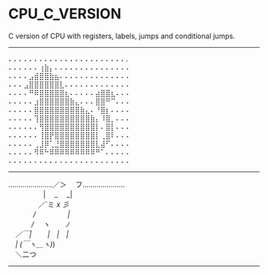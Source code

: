 # CPU_C_VERSION
C version of CPU with registers, labels, jumps and conditional jumps.
______________    
⠄⠄⠄⠄⠄⠄⠄⠄⠄⠄⠄⠄⠄⠄⠄⠄⠄⠄⠄⠄⠄⠄⠄.  
⠄⠄⠄⠄⠄⠄⢰⣷⡄⠄⠄⠄⠄⠄⠄⠄⠄⠄⠄⠄⠄⠄⠄⠄  
⠄⠄⠄⠄⣠⣾⣿⣿⣷⣦⠄⠄⠄⠄⠄⠄⠄⠄⠄⠄⠄⠄⠄⠄  
⠄⠄⠄⣠⣿⣿⣿⣿⣿⣿⣇⠄⠄⠄⠄⠄⠄⠄⠄⠄⠄⠄⠄⠄  
⠄⠄⠄⠄⠛⠿⣿⣿⣿⣿⣿⣆⠄⠄⠄⠄⠄⣴⣿⣿⣆⠄⠄⠄  
⠄⠄⠄⠄⠄⣰⣿⣿⣿⣿⣿⣿⣷⣄⠄⠄⠄⣿⣿⠛⠉⠄⠄⠄   
⠄⠄⠄⠄⠄⣿⣿⣿⣿⣿⣿⣿⣿⣿⣷⣄⠄⠘⣿⡆⠄⠄⠄⠄   
⠄⠄⠄⠄⠄⢹⣿⣿⣿⣿⣿⣿⣿⣿⣿⣿⣷⡄⠸⣿⡀⠄⠄⠄  
⠄⠄⠄⠄⠄⠄⢻⣿⣿⣿⣿⣿⣿⣿⣿⣿⣿⡇⠄⣿⡇⠄⠄⠄  
⠄⠄⠄⠄⠄⠄⢸⣿⡟⣿⣿⣿⣿⣿⣿⣿⣿⡇⢀⣿⠇⠄⠄⠄  
⠄⠄⠄⠄⠄⢀⣸⡿⢁⣘⣿⣿⣿⣿⣿⣿⣿⣇⣼⠋⠄⠄⠄⠄  
⠄⠄⠄⠄⠄⠻⠿⠓⠿⠿⠿⠿⠿⠿⠿⠿⠿⠛⠁⠄⠄⠄⠄⠄  
⠄⠄⠄⠄⠄⠄⠄⠄⠄⠄⠄⠄⠄⠄⠄⠄⠄⠄⠄⠄⠄⠄⠄⠄  
______________________  
......................／＞　 フ.....................  
　　　　　| 　_　 _|  
　 　　　／`ミ _x 彡  
　　 　 /　　　 　 |  
　　　 /　 ヽ　　 ﾉ  
　／￣|　　 |　|　|  
　| (￣ヽ＿_ヽ_)_)  
　＼二つ  
 _____________________

